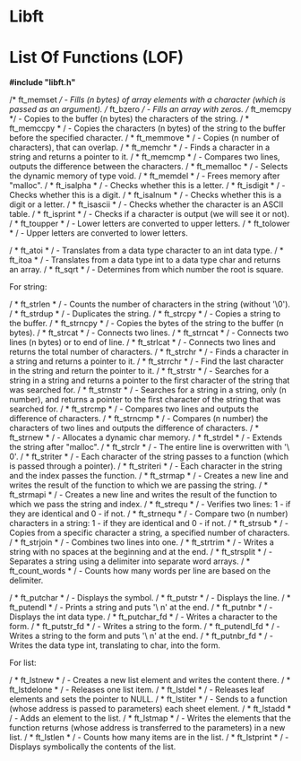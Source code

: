 # Libft


# List Of Functions (LOF)


__#include "libft.h"__


/* ft_memset */ - Fills (n bytes) of array elements with a character (which is passed as an argument).
/* ft_bzero */ - Fills an array with zeros.
/* ft_memcpy */ - Copies to the buffer (n bytes) the characters of the string.
/ * ft_memccpy * / - Copies the characters (n bytes) of the string to the buffer before the specified character.
/ * ft_memmove * / - Copies (n number of characters), that can overlap.
/ * ft_memchr * / - Finds a character in a string and returns a pointer to it.
/ * ft_memcmp * / - Compares two lines, outputs the difference between the characters.
/ * ft_memalloc * / - Selects the dynamic memory of type void.
/ * ft_memdel * / - Frees memory after "malloc".
/ * ft_isalpha * / - Checks whether this is a letter.
/ * ft_isdigit * / - Checks whether this is a digit.
/ * ft_isalnum * / - Checks whether this is a digit or a letter.
/ * ft_isascii * / - Checks whether the character is an ASCII table.
/ * ft_isprint * / - Checks if a character is output (we will see it or not).
/ * ft_toupper * / - Lower letters are converted to upper letters.
/ * ft_tolower * / - Upper letters are converted to lower letters.


/ * ft_atoi * / - Translates from a data type character to an int data type.
/ * ft_itoa * / - Translates from a data type int to a data type char and returns an array.
/ * ft_sqrt * / - Determines from which number the root is square.


For string:


/ * ft_strlen * / - Counts the number of characters in the string (without '\0').
/ * ft_strdup * / - Duplicates the string.
/ * ft_strcpy * / - Copies a string to the buffer.
/ * ft_strncpy * / - Copies the bytes of the string to the buffer (n bytes).
/ * ft_strcat * / - Connects two lines.
/ * ft_strncat * / - Connects two lines (n bytes) or to end of line.
/ * ft_strlcat * / - Connects two lines and returns the total number of characters.
/ * ft_strchr * / - Finds a character in a string and returns a pointer to it.
/ * ft_strrchr * / - Find the last character in the string and return the pointer to it.
/ * ft_strstr * / - Searches for a string in a string and returns a pointer to the first character of the string that was searched for.
/ * ft_strnstr * / - Searches for a string in a string, only (n number), and returns a pointer to the first character of the string that was searched for.
/ * ft_strcmp * / - Compares two lines and outputs the difference of characters.
/ * ft_strncmp * / - Compares (n number) the characters of two lines and outputs the difference of characters.
/ * ft_strnew * / - Allocates a dynamic char memory.
/ * ft_strdel * / - Extends the string after "malloc".
/ * ft_strclr * / - The entire line is overwritten with '\ 0'.
/ * ft_striter * / - Each character of the string passes to a function (which is passed through a pointer).
/ * ft_striteri * / - Each character in the string and the index passes the function.
/ * ft_strmap * / - Creates a new line and writes the result of the function to which we are passing the string.
/ * ft_strmapi * / - Creates a new line and writes the result of the function to which we pass the string and index.
/ * ft_strequ * / - Verifies two lines: 1 - if they are identical and 0 - if not.
/ * ft_strnequ * / - Compare two (n number) characters in a string: 1 - if they are identical and 0 - if not.
/ * ft_strsub * / - Copies from a specific character a string, a specified number of characters.
/ * ft_strjoin * / - Combines two lines into one.
/ * ft_strtrim * / - Writes a string with no spaces at the beginning and at the end.
/ * ft_strsplit * / - Separates a string using a delimiter into separate word arrays.
/ * ft_count_words * / - Counts how many words per line are based on the delimiter.

/ * ft_putchar * / - Displays the symbol.
/ * ft_putstr * / - Displays the line.
/ * ft_putendl * / - Prints a string and puts '\ n' at the end.
/ * ft_putnbr * / - Displays the int data type.
/ * ft_putchar_fd * / - Writes a character to the form.
/ * ft_putstr_fd * / - Writes a string to the form.
/ * ft_putendl_fd * / - Writes a string to the form and puts '\ n' at the end.
/ * ft_putnbr_fd * / - Writes the data type int, translating to char, into the form.


For list:


/ * ft_lstnew * / - Creates a new list element and writes the content there.
/ * ft_lstdelone * / - Releases one list item.
/ * ft_lstdel * / - Releases leaf elements and sets the pointer to NULL.
/ * ft_lstiter * / - Sends to a function (whose address is passed to parameters) each sheet element.
/ * ft_lstadd * / - Adds an element to the list.
/ * ft_lstmap * / - Writes the elements that the function returns (whose address is transferred to the parameters) in a new list.
/ * ft_lstlen * / - Counts how many items are in the list.
/ * ft_lstprint * / - Displays symbolically the contents of the list.
